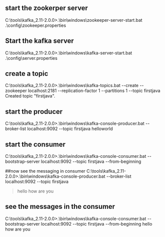 ## start the zookerper server

C:\tools\kafka_2.11-2.0.0>.\bin\windows\zookeeper-server-start.bat .\config\zookeeper.properties

## Start the kafka server

C:\tools\kafka_2.11-2.0.0>.\bin\windows\kafka-server-start.bat .\config\server.properties


## create a topic

C:\tools\kafka_2.11-2.0.0>.\bin\windows\kafka-topics.bat --create --zookeeper localhost:2181 --replication-factor 1 --partitions 1 --topic firstjava
Created topic "firstjava".

## start the producer 

C:\tools\kafka_2.11-2.0.0>.\bin\windows\kafka-console-producer.bat --broker-list localhost:9092 --topic firstjava helloworld

## start the consumer
C:\tools\kafka_2.11-2.0.0>.\bin\windows\kafka-console-consumer.bat --bootstrap-server localhost:9092 --topic firstjava --from-beginning

##now see the messaging in consumer
C:\tools\kafka_2.11-2.0.0>.\bin\windows\kafka-console-producer.bat --broker-list localhost:9092 --topic firstjava 
>hello
>how are you
>

## see the messages in the consumer

C:\tools\kafka_2.11-2.0.0>.\bin\windows\kafka-console-consumer.bat --bootstrap-server localhost:9092 --topic firstjava --from-beginning
hello
how are you
